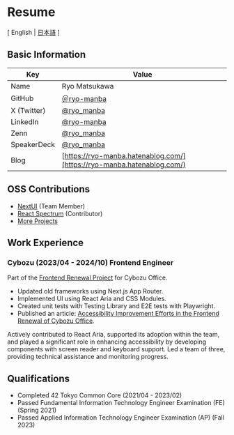 # Resume

[ English | [日本語](/README-ja.md) ]

## Basic Information

| Key         | Value                                       |
| ----------- | ------------------------------------------- |
| Name        | Ryo Matsukawa                               |
| GitHub      | [＠ryo-manba](https://github.com/ryo-manba) |
| X (Twitter) | [@ryo_manba](https://x.com/ryo_manba)       |
| LinkedIn    | [@ryo-manba](https://www.linkedin.com/in/ryo-manba/) |
| Zenn        | [@ryo_manba](https://zenn.dev/ryo_manba)    |
| SpeakerDeck | [@ryo_manba](https://speakerdeck.com/ryo_manba) |
| Blog        | [https://ryo-manba.hatenablog.com/](https://ryo-manba.hatenablog.com/) |

## OSS Contributions

- [NextUI](https://github.com/nextui-org/nextui) (Team Member)
- [React Spectrum](https://github.com/adobe/react-spectrum) (Contributor)
- [More Projects](https://github.com/ryo-manba)

## Work Experience

### Cybozu (2023/04 - 2024/10) Frontend Engineer

Part of the [Frontend Renewal Project](https://blog.cybozu.io/entry/2023/09/25/080000) for Cybozu Office.

- Updated old frameworks using Next.js App Router.
- Implemented UI using React Aria and CSS Modules.
- Created unit tests with Testing Library and E2E tests with Playwright.
- Published an article: [Accessibility Improvement Efforts in the Frontend Renewal of Cybozu Office](https://blog.cybozu.io/entry/2023/12/01/080000).

Actively contributed to React Aria, supported its adoption within the team, and played a significant role in enhancing accessibility by developing components with screen reader and keyboard support. Led a team of three, providing technical assistance and monitoring progress.

## Qualifications

- Completed 42 Tokyo Common Core (2021/04 - 2023/02)
- Passed Fundamental Information Technology Engineer Examination (FE) (Spring 2021)
- Passed Applied Information Technology Engineer Examination (AP) (Fall 2023)

